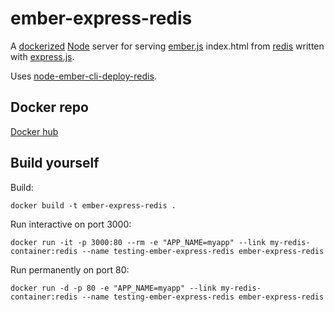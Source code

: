 # ember-express-redis

A [dockerized](http://docker.com) [Node](http://nodejs.org) server for serving [ember.js](http://emberjs.com) index.html from [redis](http://redis.io) written with [express.js](http://expressjs.com).

Uses [node-ember-cli-deploy-redis](https://github.com/blimmer/node-ember-cli-deploy-redis).

## Docker repo

[Docker hub](https://registry.hub.docker.com/u/thomassnielsen/ember-express-redis/)

## Build yourself

Build:

```
docker build -t ember-express-redis .
```

Run interactive on port 3000:
```
docker run -it -p 3000:80 --rm -e "APP_NAME=myapp" --link my-redis-container:redis --name testing-ember-express-redis ember-express-redis
```

Run permanently on port 80:
```
docker run -d -p 80 -e "APP_NAME=myapp" --link my-redis-container:redis --name testing-ember-express-redis ember-express-redis
```
